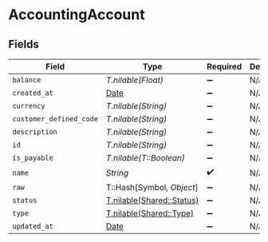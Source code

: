 # AccountingAccount


## Fields

| Field                                                                | Type                                                                 | Required                                                             | Description                                                          |
| -------------------------------------------------------------------- | -------------------------------------------------------------------- | -------------------------------------------------------------------- | -------------------------------------------------------------------- |
| `balance`                                                            | *T.nilable(Float)*                                                   | :heavy_minus_sign:                                                   | N/A                                                                  |
| `created_at`                                                         | [Date](https://ruby-doc.org/stdlib-2.6.1/libdoc/date/rdoc/Date.html) | :heavy_minus_sign:                                                   | N/A                                                                  |
| `currency`                                                           | *T.nilable(String)*                                                  | :heavy_minus_sign:                                                   | N/A                                                                  |
| `customer_defined_code`                                              | *T.nilable(String)*                                                  | :heavy_minus_sign:                                                   | N/A                                                                  |
| `description`                                                        | *T.nilable(String)*                                                  | :heavy_minus_sign:                                                   | N/A                                                                  |
| `id`                                                                 | *T.nilable(String)*                                                  | :heavy_minus_sign:                                                   | N/A                                                                  |
| `is_payable`                                                         | *T.nilable(T::Boolean)*                                              | :heavy_minus_sign:                                                   | N/A                                                                  |
| `name`                                                               | *String*                                                             | :heavy_check_mark:                                                   | N/A                                                                  |
| `raw`                                                                | T::Hash[Symbol, *Object*]                                            | :heavy_minus_sign:                                                   | N/A                                                                  |
| `status`                                                             | [T.nilable(Shared::Status)](../../models/shared/status.md)           | :heavy_minus_sign:                                                   | N/A                                                                  |
| `type`                                                               | [T.nilable(Shared::Type)](../../models/shared/type.md)               | :heavy_minus_sign:                                                   | N/A                                                                  |
| `updated_at`                                                         | [Date](https://ruby-doc.org/stdlib-2.6.1/libdoc/date/rdoc/Date.html) | :heavy_minus_sign:                                                   | N/A                                                                  |